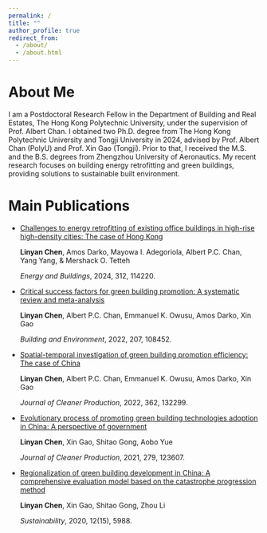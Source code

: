 ```yaml
---
permalink: /
title: ""
author_profile: true
redirect_from: 
  - /about/
  - /about.html
---
```

About Me
===

I am a Postdoctoral Research Fellow in the Department of Building and Real Estates, The Hong Kong Polytechnic University, under the supervision of Prof. Albert Chan. I obtained two Ph.D. degree from The Hong Kong Polytechnic University and Tongji University in 2024, advised by Prof. Albert Chan (PolyU) and Prof. Xin Gao (Tongji). Prior to that, I received the M.S. and the B.S. degrees from Zhengzhou University of Aeronautics. My recent research focuses on building energy retrofitting and green buildings, providing solutions to sustainable built environment. 


Main Publications
======

* [Challenges to energy retrofitting of existing office buildings in high-rise high-density cities: The case of Hong Kong](https://www.sciencedirect.com/science/article/pii/S0378778824003360?casa_token=qJRsIigIVKwAAAAA:JBUcjH6mP8jfF4rITKN_fn-xUzuSSc31BED7nRW8cgq20WxQXB0ugCnq5a1AGMeoaMQyRk5DAA)

  **Linyan Chen**, Amos Darko, Mayowa I. Adegoriola, Albert P.C. Chan, Yang Yang, & Mershack O. Tetteh

  *Energy and Buildings*, 2024, 312, 114220.
  
* [Critical success factors for green building promotion: A systematic review and meta-analysis](https://www.sciencedirect.com/science/article/pii/S0360132321008489?casa_token=Fs-AJU_iy2QAAAAA:XmumxihA3WPJwii6eiA6Ozjcu_4nBUj05lA-IJyeVdXica12bo_XJIThIU3CrgvMmSvf2PPYOA)
  
  **Linyan Chen**, Albert P.C. Chan, Emmanuel K. Owusu, Amos Darko, Xin Gao
  
  *Building and Environment*, 2022, 207, 108452.

* [Spatial-temporal investigation of green building promotion efficiency: The case of China](https://www.sciencedirect.com/science/article/pii/S0959652622019035?casa_token=1kGB84nRMHMAAAAA:JH_4Eca7RGqCFG7shaOHj_-xV5TeQ0nhjm_SRs14izmd2i7b4qyZVC5vfxRnadUd4qdvbGfFOw)

  **Linyan Chen**, Albert P.C. Chan, Emmanuel K. Owusu, Amos Darko, Xin Gao

  *Journal of Cleaner Production*, 2022, 362, 132299.

* [Evolutionary process of promoting green building technologies adoption in China: A perspective of government](https://www.sciencedirect.com/science/article/pii/S0959652620336520?casa_token=8MOEK0N7AtIAAAAA:WjbRpOgXWjQPu4if03yN9b-suJPNq-ULd6nJPATT8Yue7cSYT92iAzO3gM0808cBRVSKzsNDDg)

  **Linyan Chen**, Xin Gao, Shitao Gong, Aobo Yue
 
  *Journal of Cleaner Production*, 2021, 279, 123607.

* [Regionalization of green building development in China: A comprehensive evaluation model based on the catastrophe progression method](https://www.mdpi.com/2071-1050/12/15/5988)

  **Linyan Chen**, Xin Gao, Shitao Gong, Zhou Li
  
  *Sustainability*, 2020, 12(15), 5988.

